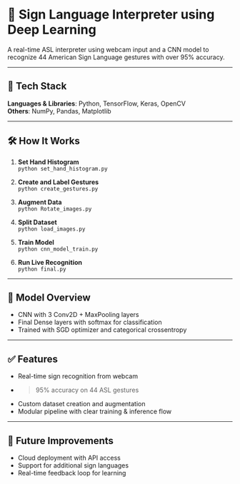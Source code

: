 # 🧠 Sign Language Interpreter using Deep Learning

A real-time ASL interpreter using webcam input and a CNN model to recognize 44 American Sign Language gestures with over 95% accuracy.

---

## 🚀 Tech Stack

**Languages & Libraries**: Python, TensorFlow, Keras, OpenCV  
**Others**: NumPy, Pandas, Matplotlib

---


## 🛠️ How It Works

1. **Set Hand Histogram**  
   `python set_hand_histogram.py`

2. **Create and Label Gestures**  
   `python create_gestures.py`

3. **Augment Data**  
   `python Rotate_images.py`

4. **Split Dataset**  
   `python load_images.py`

5. **Train Model**  
   `python cnn_model_train.py`

6. **Run Live Recognition**  
   `python final.py`

---

## 🧠 Model Overview

- CNN with 3 Conv2D + MaxPooling layers
- Final Dense layers with softmax for classification
- Trained with SGD optimizer and categorical crossentropy

---

## ✅ Features

- Real-time sign recognition from webcam
- >95% accuracy on 44 ASL gestures
- Custom dataset creation and augmentation
- Modular pipeline with clear training & inference flow

---

## 📌 Future Improvements

- Cloud deployment with API access  
- Support for additional sign languages  
- Real-time feedback loop for learning  




